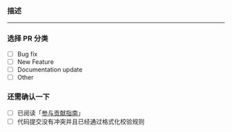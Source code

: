 <!-- 感谢来提交 PR! -->

### 描述

---

### 选择 PR 分类

- [ ] Bug fix
- [ ] New Feature
- [ ] Documentation update
- [ ] Other

### 还需确认一下

- [ ] 已阅读「[参与贡献指南](https://chodocs.cn/contributing.html)」
- [ ] 代码提交没有冲突并且已经通过格式化校验规则
